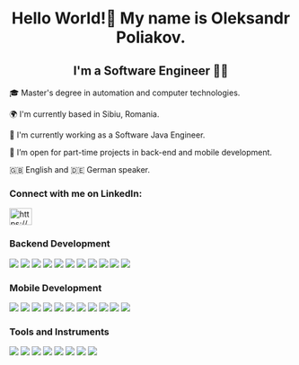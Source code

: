 
<h1 align="center"> Hello World!👋 My name is Oleksandr Poliakov.</h1>

<h2 align="center">I'm a Software Engineer 👨‍💻</h2>

<p> </p>
<p> 🎓 Master's degree in automation and computer technologies.
<p> 🌍 I'm currently based in Sibiu, Romania.
<p> 🚀 I'm currently working as a Software Java Engineer.
<p> 🤝 I’m open for part-time projects in back-end and mobile development.
<p> 🇬🇧 English and 🇩🇪 German speaker.

<h3 align="left">Connect with me on LinkedIn:</h3>
<p align="left">
  <a href="https://www.linkedin.com/in/alex-poliakov96/" target="blank"><img align="center" src="https://raw.githubusercontent.com/rahuldkjain/github-profile-readme-generator/master/src/images/icons/Social/linked-in-alt.svg" alt="https://www.linkedin.com/in/alex-poliakov96/" height="30" width="40" /></a>
</p>

<h3> Backend Development </h3>
<p>
  <img src="https://img.shields.io/badge/JAVA-00BFFF?style=for-the-badge&logo=CoffeeScript&logoColor=white"/> 
  <img src="https://img.shields.io/badge/Spring-4682B4?style=for-the-badge&logo=Spring&logoColor=white"/> 
  <img src="https://img.shields.io/badge/Mysql-00BFFF?style=for-the-badge&logo=MySql&logoColor=white"/> 
  <img src="https://img.shields.io/badge/Postgresql-4682B4?style=for-the-badge&logo=postgreSQL&logoColor=white"/> 
  <img src="https://img.shields.io/badge/Hibernate-00BFFF?style=for-the-badge&logo=Hibernate&logoColor=white"/> 
  <img src="https://img.shields.io/badge/JDBC-4682B4?style=for-the-badge"/>
  <img src="https://img.shields.io/badge/JUNIT-00BFFF?style=for-the-badge"/>
  <img src="https://img.shields.io/badge/HTTP SERVLETS-4682B4?style=for-the-badge" /> 
  <img src="https://img.shields.io/badge/Gradle-00BFFF?style=for-the-badge&logo=Gradle&logoColor=white"" /> 
  <img src="https://img.shields.io/badge/Apache Maven-4682B4?style=for-the-badge&logo=Apache Maven&logoColor=white"" /> 
  <img src="https://img.shields.io/badge/JPA-00BFFF?style=for-the-badge"/> 
</p>
  
<h3> Mobile Development </h3>
<p> 
<img src="https://img.shields.io/badge/Swift-00BFFF?style=for-the-badge&logo=Swift&logoColor=white"/>
<img src="https://img.shields.io/badge/SwiftUI-4682B4?style=for-the-badge"/>
<img src="https://img.shields.io/badge/Objective C-00BFFF?style=for-the-badge"/>
<img src="https://img.shields.io/badge/UIKit-4682B4?style=for-the-badge"/>
<img src="https://img.shields.io/badge/Combine-00BFFF?style=for-the-badge"/>
<img src="https://img.shields.io/badge/Core Data-4682B4?style=for-the-badge"/>
<img src="https://img.shields.io/badge/REST API-00BFFF?style=for-the-badge"/>
<img src="https://img.shields.io/badge/MVP-4682B4?style=for-the-badge"/>
<img src="https://img.shields.io/badge/MVVM-00BFFF?style=for-the-badge"/>
<img src="https://img.shields.io/badge/CocoaPods-4682B4?style=for-the-badge"/>
<img src="https://img.shields.io/badge/SOLID-00BFFF?style=for-the-badge"/>
</p>

<h3> Tools and Instruments </h3>
<p> 
  <img src="https://img.shields.io/badge/Git-00BFFF?style=for-the-badge&logo=Git&logoColor=white"/>
  <img src="https://img.shields.io/badge/Jenkins-4682B4?style=for-the-badge&logo=Jenkins&logoColor=white"/>
  <img src="https://img.shields.io/badge/Docker-00BFFF?style=for-the-badge&logo=Docker&logoColor=white"/> 
  <img src="https://img.shields.io/badge/Charles-4682B4?style=for-the-badge"/>
  <img src="https://img.shields.io/badge/Postman-00BFFF?style=for-the-badge&logo=Postman&logoColor=white"/>
  <img src="https://img.shields.io/badge/Jira-4682B4?style=for-the-badge&logo=Jira&logoColor=white"/>
  <img src="https://img.shields.io/badge/Scrum-00BFFF?style=for-the-badge&logo=Scrum&logoColor=white"/>
  <img src="https://img.shields.io/badge/Figma-4682B4?style=for-the-badge&logo=Figma&logoColor=white"/>
</p>

